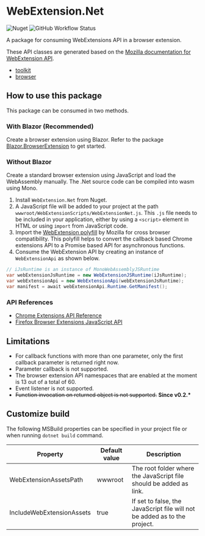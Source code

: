 # WebExtension.Net
![Nuget](https://img.shields.io/nuget/v/WebExtension.Net?style=flat-square&color=blue)
![GitHub Workflow Status](https://img.shields.io/github/workflow/status/mingyaulee/WebExtension.Net/Build?style=flat-square&color=blue)

A package for consuming WebExtensions API in a browser extension.

These API classes are generated based on the [Mozilla documentation for WebExtension API](https://firefox-source-docs.mozilla.org/toolkit/components/extensions/webextensions/index.html).

- [toolkit](https://searchfox.org/mozilla-central/source/toolkit/components/extensions/ext-toolkit.json)
- [browser](https://searchfox.org/mozilla-central/source/browser/components/extensions/ext-browser.json)

## How to use this package
This package can be consumed in two methods.

### With Blazor (Recommended)
Create a browser extension using Blazor. Refer to the package [Blazor.BrowserExtension](https://github.com/mingyaulee/Blazor.BrowserExtension) to get started.

### Without Blazor
Create a standard browser extension using JavaScript and load the WebAssembly manually. The .Net source code can be compiled into wasm using Mono.

1. Install `WebExtension.Net` from Nuget.
2. A JavaScript file will be added to your project at the path `wwwroot/WebExtensionScripts/WebExtensionNet.js`. This `.js` file needs to be included in your  application, either by using a `<script>` element in HTML or using `import` from JavaScript code.
3. Import the [WebExtension polyfill](https://github.com/mozilla/webextension-polyfill) by Mozilla for cross browser compatibility. This polyfill helps to convert the callback based Chrome extensions API to a Promise based API for asynchronous functions.
4. Consume the WebExtension API by creating an instance of `WebExtensionApi` as shown below.

```csharp
// iJsRuntime is an instance of MonoWebAssemblyJSRuntime
var webExtensionJsRuntime = new WebExtensionJSRuntime(iJsRuntime);
var webExtensionApi = new WebExtensionApi(webExtensionJsRuntime);
var manifest = await webExtensionApi.Runtime.GetManifest();
```

### API References
- [Chrome Extensions API Reference](https://developer.chrome.com/docs/extensions/reference/)
- [Firefox Browser Extensions JavaScript API](https://developer.mozilla.org/en-US/docs/Mozilla/Add-ons/WebExtensions/API)

## Limitations

- For callback functions with more than one parameter, only the first callback parameter is returned right now.
- Parameter callback is not supported.
- The browser extension API namespaces that are enabled at the moment is 13 out of a total of 60.
- Event listener is not supported.
- ~~Function invocation on returned object is not supported.~~ __Since v0.2.*__

## Customize build

The following MSBuild properties can be specified in your project file or when running `dotnet build` command.

| Property                  | Default value | Description                                                               |
| ------------------------- | ------------- | ------------------------------------------------------------------------- |
| WebExtensionAssetsPath    | wwwroot       | The root folder where the JavaScript file should be added as link.        |
| IncludeWebExtensionAssets | true          | If set to false, the JavaScript file will not be added as to the project. |